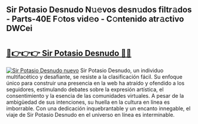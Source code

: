 ## Sir Potasio Desnudo N𝚞𝚎vos desn𝚞dos filtr𝚊dos - Parts-40E F𝚘tos vid𝚎o - C𝚘ntenido atr𝚊ctivo DWCei

# <h2><a href="http://mb0o1sp.tromn.icu/?c=Sir+Potasio+Desnudo">🔗👉👉👉 Sir Potasio Desnudo 🔗🔗</a></h2>

[![Sir Potasio Desnudo nuevo](https://i.imgur.com/pEAQMta.gif)](http://mb0o1sp.tromn.icu/?c=Sir+Potasio+Desnudo)
Sir Potasio Desnudo, un individuo multifacético y desafiante, se resiste a la clasificación fácil. Su enfoque único para construir una presencia en la web ha atraído y ofendido a los seguidores, estimulando debates sobre la expresión artística, el consentimiento y la esencia de las comunidades virtuales. A pesar de la ambigüedad de sus intenciones, su huella en la cultura en línea es imborrable. Con una dedicación inquebrantable y un encanto innegable, el viaje de Sir Potasio Desnudo en el universo en línea es interminable.

